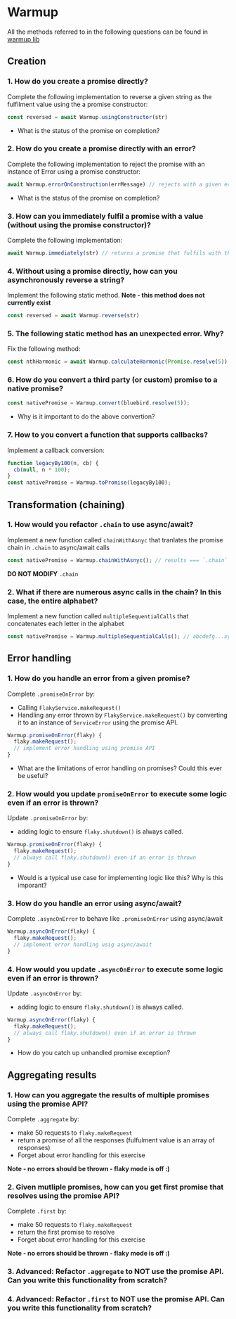 # Warmup

All the methods referred to in the following questions can be found in [warmup lib](lib/warmup.js)

## Creation

### 1. How do you create a promise directly?

Complete the following implementation to reverse a given string as the fulfilment value using the a promise constructor:

```js
const reversed = await Warmup.usingConstructor(str)
```

* What is the status of the promise on completion?

### 2. How do you create a promise directly with an error?

Complete the following implementation to reject the promise with an instance of Error using a promise constructor:

```js
await Warmup.errorOnConstruction(errMessage) // rejects with a given error
```

* What is the status of the promise on completion?

### 3. How can you immediately fulfil a promise with a value (without using the promise constructor)?

Complete the following implementation:

```js
await Warmup.immediately(str) // returns a promise that fulfils with the given str
```

### 4. **Without** using a promise directly, how can you asynchronously reverse a string?

Implement the following static method. **Note - this method does not currently exist**

```js
const reversed = await Warmup.reverse(str)
```

### 5. The following static method has an unexpected error. Why?

Fix the following method:

```js
const nthHarmonic = await Warmup.calculateHarmonic(Promise.resolve(5));
```

### 6. How do you convert a third party (or custom) promise to a native promise?

```js
const nativePromise = Warmup.convert(bluebird.resolve(5));
```

* Why is it important to do the above convertion?

### 7. How to you convert a function that supports callbacks?

Implement a callback conversion:

```js
function legacyBy100(n, cb) {
  cb(null, n * 100);
}
const nativePromise = Warmup.toPromise(legacyBy100);
```

## Transformation (chaining)

### 1. How would you refactor `.chain` to use async/await?

Implement a new function called `chainWithAsnyc` that tranlates the promise chain in `.chain` to async/await calls

```js
const nativePromise = Warmup.chainWithAsnyc(); // results === `.chain`
```

**DO NOT MODIFY** `.chain`

### 2. What if there are numerous async calls in the chain? In this case, the entire alphabet?

Implement a new function called `multipleSequentialCalls` that concatenates each letter in the alphabet

```js
const nativePromise = Warmup.multipleSequentialCalls(); // abcdefg...xyz
```

## Error handling

### 1. How do you handle an error from a given promise?

Complete `.promiseOnError` by:

* Calling `FlakyService.makeRequest()`
* Handling any error thrown by `FlakyService.makeRequest()` by converting it to an instance of `ServiceError` using the
  promise API.

```js
Warmup.promiseOnError(flaky) {
  flaky.makeRequest();
  // implement error handling using promise API
}
```

* What are the limitations of error handling on promises? Could this ever be useful?

### 2. How would you update `promiseOnError` to execute some logic even if an error is thrown?

Update `.promiseOnError` by:

* adding logic to ensure `flaky.shutdown()` is always called.

```js
Warmup.promiseOnError(flaky) {
  flaky.makeRequest();
  // always call flaky.shutdown() even if an error is thrown
}
```

* Would is a typical use case for implementing logic like this? Why is this imporant?

### 3. How do you handle an error using async/await?

Complete `.asyncOnError` to behave like `.promiseOnError` using async/await

```js
Warmup.asyncOnError(flaky) {
  flaky.makeRequest();
  // implement error handling usig async/await
}
```

### 4. How would you update `.asyncOnError` to execute some logic even if an error is thrown?

Update `.asyncOnError` by:

* adding logic to ensure `flaky.shutdown()` is always called.

```js
Warmup.asyncOnError(flaky) {
  flaky.makeRequest();
  // always call flaky.shutdown() even if an error is thrown
}
```

* How do you catch up unhandled promise exception?

## Aggregating results

### 1. How can you aggregate the results of multiple promises using the promise API?

Complete `.aggregate` by:

* make 50 requests to `flaky.makeRequest`
* return a promise of all the responses (fulfulment value is an array of responses)
* Forget about error handling for this exercise

**Note - no errors should be thrown - flaky mode is off :)**

### 2. Given mutliple promises, how can you get first promise that resolves using the promise API?

Complete `.first` by:

* make 50 requests to `flaky.makeRequest`
* return the first promise to resolve
* Forget about error handling for this exercise

**Note - no errors should be thrown - flaky mode is off :)**

### 3. Advanced: Refactor `.aggregate` to **NOT** use the promise API. Can you write this functionality from scratch?

### 4. Advanced: Refactor `.first` to **NOT** use the promise API. Can you write this functionality from scratch?
